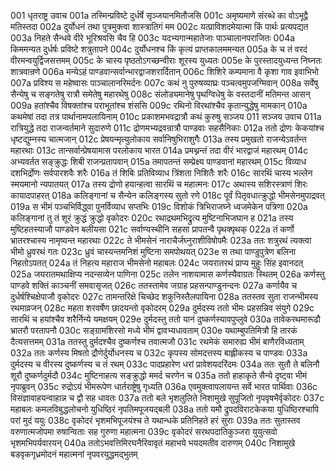 001	धृतराष्ट्र उवाच
001a	तस्मिन्प्रविष्टे दुर्धर्षे सृञ्जयानमितौजसि
001c	अमृष्यमाणे संरब्धे का वोऽभूद्वै मतिस्तदा
002a	दुर्योधनं तथा पुत्रमुक्त्वा शास्त्रातिगं मम
002c	यत्प्राविशदमेयात्मा किं पार्थः प्रत्यपद्यत
003a	निहते सैन्धवे वीरे भूरिश्रवसि चैव हि
003c	यदभ्यगान्महातेजाः पाञ्चालानपराजितः
004a	किममन्यत दुर्धर्षः प्रविष्टे शत्रुतापने
004c	दुर्योधनश्च किं कृत्यं प्राप्तकालममन्यत
005a	के च तं वरदं वीरमन्वयुर्द्विजसत्तमम्
005c	के चास्य पृष्ठतोऽगच्छन्वीराः शूरस्य युध्यतः
005e	के पुरस्तादयुध्यन्त निघ्नतः शात्रवान्रणे
006a	मन्येऽहं पाण्डवान्सर्वान्भारद्वाजशरार्दितान्
006c	शिशिरे कम्पमाना वै कृशा गाव इवाभिभो
007a	प्रविश्य स महेष्वासः पाञ्चालानरिमर्दनः
007c	कथं नु पुरुषव्याघ्रः पञ्चत्वमुपजग्मिवान्
008a	सर्वेषु सैन्येषु च सङ्गतेषु रात्रौ समेतेषु महारथेषु
008c	संलोड्यमानेषु पृथग्विधेषु के वस्तदानीं मतिमन्त आसन्
009a	हतांश्चैव विषक्तांश्च पराभूतांश्च शंससि
009c	रथिनो विरथांश्चैव कृतान्युद्धेषु मामकान्
010a	कथमेषां तदा तत्र पार्थानामपलायिनाम्
010c	प्रकाशमभवद्रात्रौ कथं कुरुषु सञ्जय
011	सञ्जय उवाच
011a	रात्रियुद्धे तदा राजन्वर्तमाने सुदारुणे
011c	द्रोणमभ्यद्रवन्रात्रौ पाण्डवाः सहसैनिकाः
012a	ततो द्रोणः केकयांश्च धृष्टद्युम्नस्य चात्मजान्
012c	प्रेषयन्मृत्युलोकाय सर्वानिषुभिराशुगैः
013a	तस्य प्रमुखतो राजन्येऽवर्तन्त महारथाः
013c	तान्सर्वान्प्रेषयामास परलोकाय भारत
014a	प्रमथ्नन्तं तदा वीरं भारद्वाजं महारथम्
014c	अभ्यवर्तत सङ्क्रुद्धः शिबी राजन्प्रतापवान्
015a	तमापतन्तं सम्प्रेक्ष्य पाण्डवानां महारथम्
015c	विव्याध दशभिर्द्रोणः सर्वपारशवैः शरैः
016a	तं शिबिः प्रतिविव्याध त्रिंशता निशितैः शरैः
016c	सारथिं चास्य भल्लेन स्मयमानो न्यपातयत्
017a	तस्य द्रोणो हयान्हत्वा सारथिं च महात्मनः
017c	अथास्य सशिरस्त्राणं शिरः कायादपाहरत्
018a	कलिङ्गानां च सैन्येन कलिङ्गस्य सुतो रणे
018c	पूर्वं पितृवधात्क्रुद्धो भीमसेनमुपाद्रवत्
019a	स भीमं पञ्चभिर्विद्ध्वा पुनर्विव्याध सप्तभिः
019c	विशोकं त्रिभिराजघ्ने ध्वजमेकेन पत्रिणा
020a	कलिङ्गानां तु तं शूरं क्रुद्धं क्रुद्धो वृकोदरः
020c	रथाद्रथमभिद्रुत्य मुष्टिनाभिजघान ह
021a	तस्य मुष्टिहतस्याजौ पाण्डवेन बलीयसा
021c	सर्वाण्यस्थीनि सहसा प्रापतन्वै पृथक्पृथक्
022a	तं कर्णो भ्रातरश्चास्य नामृष्यन्त महारथाः
022c	ते भीमसेनं नाराचैर्जघ्नुराशीविषोपमैः
023a	ततः शत्रुरथं त्यक्त्वा भीमो ध्रुवरथं गतः
023c	ध्रुवं चास्यन्तमनिशं मुष्टिना समपोथयत्
023e	स तथा पाण्डुपुत्रेण बलिना निहतोऽपतत्
024a	तं निहत्य महाराज भीमसेनो महाबलः
024c	जयरातरथं प्राप्य मुहुः सिंह इवानदत्
025a	जयरातमथाक्षिप्य नदन्सव्येन पाणिना
025c	तलेन नाशयामास कर्णस्यैवाग्रतः स्थितम्
026a	कर्णस्तु पाण्डवे शक्तिं काञ्चनीं समवासृजत्
026c	ततस्तामेव जग्राह प्रहसन्पाण्डुनन्दनः
027a	कर्णायैव च दुर्धर्षश्चिक्षेपाजौ वृकोदरः
027c	तामन्तरिक्षे चिच्छेद शकुनिस्तैलपायिना
028a	ततस्तव सुता राजन्भीमस्य रथमाव्रजन्
028c	महता शरवर्षेण छादयन्तो वृकोदरम्
029a	दुर्मदस्य ततो भीमः प्रहसन्निव संयुगे
029c	सारथिं च हयांश्चैव शरैर्निन्ये यमक्षयम्
029e	दुर्मदस्तु ततो यानं दुष्कर्णस्यावपुप्लुवे
030a	तावेकरथमारूढौ भ्रातरौ परतापनौ
030c	सङ्ग्रामशिरसो मध्ये भीमं द्वावभ्यधावताम्
030e	यथाम्बुपतिमित्रौ हि तारकं दैत्यसत्तमम्
031a	ततस्तु दुर्मदश्चैव दुष्कर्णश्च तवात्मजौ
031c	रथमेकं समारुह्य भीमं बाणैरविध्यताम्
032a	ततः कर्णस्य मिषतो द्रौणेर्दुर्योधनस्य च
032c	कृपस्य सोमदत्तस्य बाह्लीकस्य च पाण्डवः
033a	दुर्मदस्य च वीरस्य दुष्कर्णस्य च तं रथम्
033c	पादप्रहारेण धरां प्रावेशयदरिंदमः
034a	ततः सुतौ ते बलिनौ शूरौ दुष्कर्णदुर्मदौ
034c	मुष्टिनाहत्य सङ्क्रुद्धो ममर्द चरणेन च
035a	ततो हाहाकृते सैन्ये दृष्ट्वा भीमं नृपाब्रुवन्
035c	रुद्रोऽयं भीमरूपेण धार्तराष्ट्रेषु गृध्यति
036a	एवमुक्त्वापलायन्त सर्वे भारत पार्थिवाः
036c	विसंज्ञावाहयन्वाहान्न च द्वौ सह धावतः
037a	ततो बले भृशलुलिते निशामुखे सुपूजितो नृपवृषभैर्वृकोदरः
037c	महाबलः कमलविबुद्धलोचनो युधिष्ठिरं नृपतिमपूजयद्बली
038a	ततो यमौ द्रुपदविराटकेकया युधिष्ठिरश्चापि परां मुदं ययुः
038c	वृकोदरं भृशमभिपूजयंश्च ते यथान्धके प्रतिनिहते हरं सुराः
039a	ततः सुतास्तव वरुणात्मजोपमा रुषान्विताः सह गुरुणा महात्मना
039c	वृकोदरं सरथपदातिकुञ्जरा युयुत्सवो भृशमभिपर्यवारयन्
040a	ततोऽभवत्तिमिरघनैरिवावृतं महाभये भयदमतीव दारुणम्
040c	निशामुखे बडवृकगृध्रमोदनं महात्मनां नृपवरयुद्धमद्भुतम्
